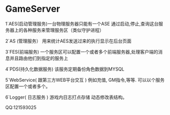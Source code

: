 # GameServer

1`AES(启动管理服务)一台物理服务器只能有一个ASE 通过启动,停止,查询这台服务器上的各种服务来管理服务区（类似守护进程）     

2`AS (管理服务）   用来统计AES发送过来的执行显示在后台页面

3`FES(前端服务)    一个服务区可以配置一个或者多个前端服务器,处理客户端的消息并且路由他们到指定的服务上

4`PDS(持久化数据服务) 该服务定期备份角色数据到MYSQL

5`WebService( 跟第三方WEB平台交互 ) 例如充值, GM指令,等等. 可以以个服务区配置一个或者多个。

6`Logger( 日志服务 )  游戏内日志打点存储 动态修改表结构。

QQ:121593025

